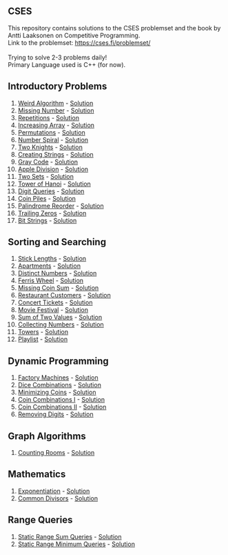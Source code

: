 ## CSES
This repository contains solutions to the CSES problemset and the book by Antti Laaksonen on Competitive Programming. <br>
Link to the problemset: https://cses.fi/problemset/
<br><br>
Trying to solve 2-3 problems daily!
<br> Primary Language used is C++ (for now).

## Introductory Problems
1. [Weird Algorithm](https://cses.fi/problemset/task/1068) - [Solution](Intro/1068.cpp) <br>
1. [Missing Number](https://cses.fi/problemset/task/1083) - [Solution](Intro/1083.cpp) <br>
1. [Repetitions](https://cses.fi/problemset/task/1069) - [Solution](Intro/1069.cpp) <br>
1. [Increasing Array](https://cses.fi/problemset/task/1094) - [Solution](Intro/1094.cpp) <br>
1. [Permutations](https://cses.fi/problemset/task/1070) - [Solution](Intro/1070.cpp) <br>
1. [Number Spiral](https://cses.fi/problemset/task/1071) - [Solution](Intro/1071.cpp) <br>
1. [Two Knights](https://cses.fi/problemset/task/1070) - [Solution](Intro/1072.cpp) <br>
1. [Creating Strings](https://cses.fi/problemset/task/1622) - [Solution](Intro/1622.cpp) <br>
1. [Gray Code](https://cses.fi/problemset/task/2205) - [Solution](Intro/2205.cpp) <br>
1. [Apple Division](https://cses.fi/problemset/task/1623) - [Solution](Intro/1623.cpp) <br>
1. [Two Sets](https://cses.fi/problemset/task/1092) - [Solution](Intro/1092.cpp) <br>
1. [Tower of Hanoi](https://cses.fi/problemset/task/2165) - [Solution](Intro/2165.cpp) <br>
1. [Digit Queries](https://cses.fi/problemset/task/2431) - [Solution](Intro/2431.py) <br>
1. [Coin Piles](https://cses.fi/problemset/task/1754) - [Solution](Intro/1754.cpp) <br>
1. [Palindrome Reorder](https://cses.fi/problemset/task/1755) - [Solution](Intro/1755.cpp) <br>
1. [Trailing Zeros](https://cses.fi/problemset/task/1618) - [Solution](Intro/1618.cpp) <br>
1. [Bit Strings](https://cses.fi/problemset/task/1617) - [Solution](Intro/1617.cpp) <br>

## Sorting and Searching
1. [Stick Lengths](https://cses.fi/problemset/task/1074) - [Solution](Sorting/1074.cpp) <br>
1. [Apartments](https://cses.fi/problemset/task/1084) - [Solution](Sorting/1084.cpp) <br>
1. [Distinct Numbers](https://cses.fi/problemset/task/1621) - [Solution](Sorting/1621.cpp) <br>
1. [Ferris Wheel](https://cses.fi/problemset/task/1090) - [Solution](Sorting/1090.cpp) <br>
1. [Missing Coin Sum](https://cses.fi/problemset/task/2183) - [Solution](Sorting/2183.cpp) <br>
1. [Restaurant Customers](https://cses.fi/problemset/task/1619) - [Solution](Sorting/1619.cpp) <br>
1. [Concert Tickets](https://cses.fi/problemset/task/1091) - [Solution](Sorting/1091.cpp) <br>
1. [Movie Festival](https://cses.fi/problemset/task/1629) - [Solution](Sorting/1629.cpp) <br>
1. [Sum of Two Values](https://cses.fi/problemset/task/1640) - [Solution](Sorting/1640.cpp) <br>
1. [Collecting Numbers](https://cses.fi/problemset/task/2216) - [Solution](Sorting/2216.cpp) <br>
1. [Towers](https://cses.fi/problemset/task/1073) - [Solution](Sorting/1073.cpp) <br>
1. [Playlist](https://cses.fi/problemset/task/1141) - [Solution](Sorting/1141.cpp) <br>

## Dynamic Programming
1. [Factory Machines](https://cses.fi/problemset/task/1620) - [Solution](DP/1620.cpp) <br>
1. [Dice Combinations](https://cses.fi/problemset/task/1633) - [Solution](DP/1633.cpp) <br>
1. [Minimizing Coins](https://cses.fi/problemset/task/1634) - [Solution](DP/1634.cpp) <br>
1. [Coin Combinations I](https://cses.fi/problemset/task/1635) - [Solution](DP/1635.cpp) <br>
1. [Coin Combinations II](https://cses.fi/problemset/task/1636) - [Solution](DP/1636.cpp) <br>
1. [Removing Digits](https://cses.fi/problemset/task/1637) - [Solution](DP/1637.cpp) <br>

## Graph Algorithms
1. [Counting Rooms](https://cses.fi/problemset/task/1192) - [Solution](Graph/1192.cpp) <br>

## Mathematics
1. [Exponentiation](https://cses.fi/problemset/task/1095) - [Solution](Math/1095.cpp) <br>
1. [Common Divisors](https://cses.fi/problemset/task/1081) - [Solution](Math/1081.cpp) <br>

## Range Queries
1. [Static Range Sum Queries](https://cses.fi/problemset/task/1646) - [Solution](Range/1646.cpp) <br>
1. [Static Range Minimum Queries](https://cses.fi/problemset/task/1647) - [Solution](Range/1647.cpp) <br>